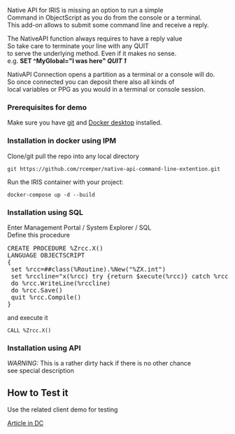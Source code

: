 Native API for IRIS  is missing an option to run a simple   
Command in ObjectScript as you do from the console or a terminal.   
This add-on allows to submit some command line and receive a reply.   

The NativeAPI function always requires to have a reply value   
So take care to terminate your line with any QUIT <value>   
to serve the underlying method. Even if it makes no sense.    
e.g.   **SET ^MyGlobal="I was here" *QUIT 1***

NativAPI Connection opens a partition as a terminal or a console will do.  
So once connected you can deposit there also all kinds of     
local variables or PPG as you would in a terminal or console session.  
 
### Prerequisites for demo   
Make sure you have [git](https://git-scm.com/book/en/v2/Getting-Started-Installing-Git) and [Docker desktop](https://www.docker.com/products/docker-desktop) installed.   

### Installation in docker using IPM   
Clone/git pull the repo into any local directory   
```
git https://github.com/rcemper/native-api-command-line-extention.git
```
Run the IRIS container with your project: 
```
docker-compose up -d --build
```
### Installation using SQL
Enter Management Portal / System Explorer / SQL   
Define this procedure   
<p><pre>CREATE PROCEDURE %Zrcc.X()    
LANGUAGE OBJECTSCRIPT     
{     
 set %rcc=##class(%Routine).%New("%ZX.int")    
 set %rccline="x(%rcc) try {return $xecute(%rcc)} catch %rcc {return %rcc.DisplayString()}"    
 do %rcc.WriteLine(%rccline)     
 do %rcc.Save()   
 quit %rcc.Compile()   
}
</pre></p>
and execute it    

````
CALL %Zrcc.X()
````
### Installation using API  
*WARNING:*  This is a rather dirty hack if there is no other chance   
see special description

## How to Test it
Use the related client demo for testing

[Article in DC](https://community.intersystems.com/post/remote-global-listing-using-nativeapi-objectscript-2)  


